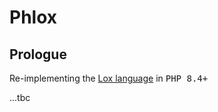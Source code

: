 # Phlox

## Prologue 
Re-implementing the [Lox language](https://www.craftinginterpreters.com/the-lox-language.html) in <kbd>PHP 8.4+</kbd>


...tbc